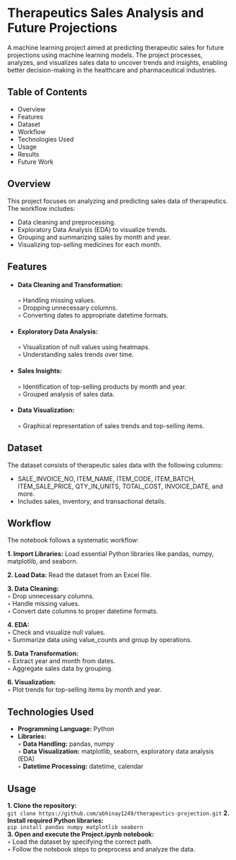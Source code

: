 # Therapeutics Sales Analysis and Future Projections
A machine learning project aimed at predicting therapeutic sales for future projections using machine learning models. The project processes, analyzes, and visualizes sales data to uncover trends and insights, enabling better decision-making in the healthcare and pharmaceutical industries.

## Table of Contents
- Overview
- Features
- Dataset
- Workflow
- Technologies Used
- Usage
- Results
- Future Work

## Overview
This project focuses on analyzing and predicting sales data of therapeutics. The workflow includes:

- Data cleaning and preprocessing.
- Exploratory Data Analysis (EDA) to visualize trends.
- Grouping and summarizing sales by month and year.
- Visualizing top-selling medicines for each month.

## Features 

- #### Data Cleaning and Transformation:
   
  ◦ Handling missing values.  
  ◦ Dropping unnecessary columns.  
  ◦ Converting dates to appropriate datetime formats.

- #### Exploratory Data Analysis:
    
  ◦ Visualization of null values using heatmaps.  
  ◦ Understanding sales trends over time.
  
- #### Sales Insights:
    
  ◦ Identification of top-selling products by month and year.  
  ◦ Grouped analysis of sales data.

- #### Data Visualization:
    
  ◦ Graphical representation of sales trends and top-selling items.  
## Dataset
The dataset consists of therapeutic sales data with the following columns:

- SALE_INVOICE_NO, ITEM_NAME, ITEM_CODE, ITEM_BATCH, ITEM_SALE_PRICE, QTY_IN_UNITS, TOTAL_COST, INVOICE_DATE, and more.
- Includes sales, inventory, and transactional details.
 
## Workflow
The notebook follows a systematic workflow:

**1. Import Libraries:** Load essential Python libraries like pandas, numpy, matplotlib, and seaborn.  

**2. Load Data:** Read the dataset from an Excel file.  

**3. Data Cleaning:**  
     ◦ Drop unnecessary columns.  
     ◦ Handle missing values.  
     ◦ Convert date columns to proper datetime formats.  
     
**4. EDA:**  
     ◦ Check and visualize null values.  
     ◦ Summarize data using value_counts and group by operations.
     
**5. Data Transformation:**  
     ◦ Extract year and month from dates.  
     ◦ Aggregate sales data by grouping.  
     
**6. Visualization:**   
     ◦ Plot trends for top-selling items by month and year.  
     
## Technologies Used
- **Programming Language:** Python
- **Libraries:**  
    ◦ **Data Handling:** pandas, numpy  
    ◦ **Data Visualization:** matplotlib, seaborn, exploratory data analysis (EDA)  
    ◦ **Datetime Processing:** datetime, calendar

## Usage
**1. Clone the repository:**  
   ```git clone https://github.com/abhinay1249/therapeutics-projection.git```
**2. Install required Python libraries:**  
    ```pip install pandas numpy matplotlib seaborn```  
**3. Open and execute the Project.ipynb notebook:**  
    ◦ Load the dataset by specifying the correct path.  
    ◦ Follow the notebook steps to preprocess and analyze the data.  
